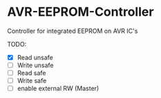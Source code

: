 # AVR-EEPROM-Controller
Controller for integrated EEPROM on AVR IC's


TODO:
- [x] Read unsafe
- [ ] Write unsafe
- [ ] Read safe
- [ ] Write safe
- [ ] enable external RW (Master)
